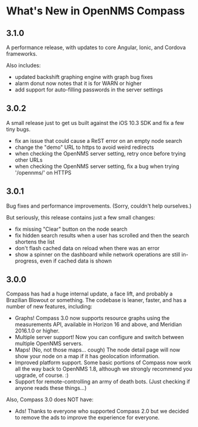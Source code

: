 What's New in OpenNMS Compass
=============================

3.1.0
-----

A performance release, with updates to core Angular, Ionic, and Cordova frameworks.

Also includes:

* updated backshift graphing engine with graph bug fixes
* alarm donut now notes that it is for WARN or higher
* add support for auto-filling passwords in the server settings

3.0.2
-----

A small release just to get us built against the iOS 10.3 SDK and fix a few tiny bugs.

* fix an issue that could cause a ReST error on an empty node search
* change the "demo" URL to https to avoid weird redirects
* when checking the OpenNMS server setting, retry once before trying other URLs
* when checking the OpenNMS server setting, fix a bug when trying '/opennms/' on HTTPS

3.0.1
-----

Bug fixes and performance improvements.  (Sorry, couldn't help ourselves.)

But seriously, this release contains just a few small changes:

* fix missing "Clear" button on the node search
* fix hidden search results when a user has scrolled and then the search shortens the list
* don't flash cached data on reload when there was an error
* show a spinner on the dashboard while network operations are still in-progress, even if cached data is shown

3.0.0
-----

Compass has had a huge internal update, a face lift, and probably a Brazilian Blowout or something.  The codebase is leaner, faster, and has a number of new features, including:

* Graphs!  Compass 3.0 now supports resource graphs using the measurements API, available in Horizon 16 and above, and Meridian 2016.1.0 or higher.
* Multiple server support!  Now you can configure and switch between multiple OpenNMS servers.
* Maps!  (No, not those maps... cough)  The node detail page will now show your node on a map if it has geolocation information.
* Improved platform support.  Some basic portions of Compass now work all the way back to OpenNMS 1.8, although we strongly recommend you upgrade, of course.  :)
* Support for remote-controlling an army of death bots.  (Just checking if anyone reads these things...)

Also, Compass 3.0 does NOT have:

* Ads!  Thanks to everyone who supported Compass 2.0 but we decided to remove the ads to improve the experience for everyone.

